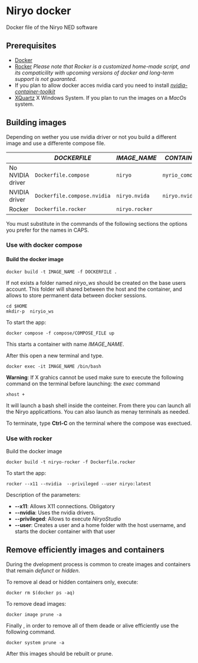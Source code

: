 # Niryo docker
Docker file of the Niryo NED software 

## Prerequisites
- [Docker](https://docs.docker.com/engine/install/ubuntu/)
- [Rocker](https://github.com/osrf/rocker) _Please note that Rocker is a customized home-made script, and its compaticility with upcoming versions of docker and long-term support is not guaranted_.
- If you plan to allow docker acces nvidia card you need to install [_nvidia-container-toolkit_](https://docs.nvidia.com/datacenter/cloud-native/container-toolkit/latest/install-guide.html)
- [XQuartz](https://www.xquartz.org) X Windows System. If you plan to run the images on a _MacOs_ system.

## Building images

Depending on wether you use nvidia driver or not you build a different image and use a differente compose file.

| | _DOCKERFILE_ | _IMAGE_NAME_ | _CONTAINER_NAME_ | _COMPOSE_FILE_ |
| --- | --- | --- | --- | --- | 
| No NVIDIA driver | `Dockerfile.compose` | `niryo` | `nyrio_comopose`|  `niryo.yaml` |
| NVIDIA driver | `Dockerfile.compose.nvidia` | `niryo.nvida` | `niryo.nvidia.compose` | `niryo-nvida.yaml` |
| Rocker | `Dockerfile.rocker` | `niryo.rocker` |

You must substitute in the commands of the following sections the options you prefer for the names in CAPS.

### Use with docker compose

#### Build the docker image
```
docker build -t IMAGE_NAME -f DOCKERFILE .
```

If not exists a folder named _niryo_ws_ should be created on the base users account. This folder will shared between the host and the container, and allows to store permanent data between docker sessions.

```
cd $HOME
mkdir-p  niryio_ws
```

To start the app:
```
docker compose -f compose/COMPOSE_FILE up
```

This starts a container with name _IMAGE_NAME_. 

After this open a new terminal and type. 
```
docker exec -it IMAGE_NAME /bin/bash
```



__Warning__: If X grahics cannot be used make sure to execute the following command on the terminal before launching: the _exec_ command

```
xhost +
``` 

It will launch  a bash shell inside the conteiner. From there you can launch all the Niryo applicattions. You can also launch as menay terminals as needed. 

To terminate, type **Ctrl-C** on the terminal where the compose was exectued. 

### Use with rocker
 Build the docker image
```
docker build -t niryo-rocker -f Dockerfile.rocker 
```
To start the app:
```
rocker --x11 --nvidia  --privileged --user niryo:latest
```
Description of the parameters: 
* **--x11**: Allows X11 connections. Obligatory
* **--nvidia**: Uses the nvidia drivers.
* **--privileged**: Allows to execute _NiryoStudio_
* **--user**: Creates a user and a home folder with the host username, and starts the docker container with that user

## Remove efficiently images and containers
During the dvelopment process is common to create images and containers that remain _defunct_ or _hidden_. 

To remove al dead or hidden containers only, execute:

```
docker rm $(docker ps -aq)
```

To remove dead images: 
```
docker image prune -a
``` 


Finally , in order to remove all of them deade or alive efficiently use the following command.

```
docker system prune -a
```

After this images should be rebuilt or prune. 

